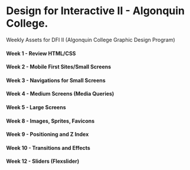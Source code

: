 # Design for Interactive II - Algonquin College.

Weekly Assets for DFI II (Algonquin College Graphic Design Program)


#### Week 1 - Review HTML/CSS

#### Week 2 - Mobile First Sites/Small Screens

#### Week 3 - Navigations for Small Screens

#### Week 4 - Medium Screens (Media Queries)

#### Week 5 - Large Screens 

#### Week 8 - Images, Sprites, Favicons 

#### Week 9 - Positioning and Z Index

#### Week 10 - Transitions and Effects

#### Week 12 - Sliders (Flexslider)